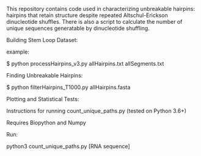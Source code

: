 This repository contains code used in characterizing unbreakable hairpins: hairpins that retain structure despite repeated Altschul-Erickson dinucleotide shuffles. There is also a script to calculate the number of unique sequences generatable by dinucleotide shuffling.

Building Stem Loop Dataset:

example:

$ python processHairpins_v3.py allHairpins.txt allSegments.txt





Finding Unbreakable Hairpins:

$ python filterHairpins_T1000.py allHairpins.fasta




Plotting and Statistical Tests:


Instructions for running count_unique_paths.py (tested on Python 3.6+)

Requires Biopython and Numpy

Run:

python3 count_unique_paths.py [RNA sequence]


